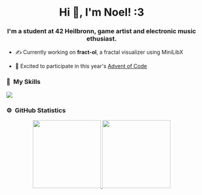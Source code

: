 <h1 align="center">Hi 👋, I'm Noel! :3</h1>
<h3 align="center">I'm a student at 42 Heilbronn, game artist and electronic music ethusiast.</h3>

- ✍ Currently working on **fract-ol**, a fractal visualizer using MiniLibX

- 🎄 Excited to participate in this year's [Advent of Code](https://adventofcode.com/)

### 🔧 &nbsp;My Skills

<p align="left">
  <a href="https://skillicons.dev">
    <img src="https://skillicons.dev/icons?i=bash,git,vscode,c,cpp,cs" />
  </a>
</p>


### ⚙️ &nbsp;GitHub Statistics

<p align="center">
<a href="https://github.com/N03l-MG">
  <img height="180em" src="https://github-readme-stats-eight-theta.vercel.app/api?username=N03l-MG&show_icons=true&theme=radical&include_all_commits=true&count_private=true"/>
  <img height="180em" src="https://github-readme-stats-eight-theta.vercel.app/api/top-langs/?username=N03l-MG&layout=compact&langs_count=4&theme=radical"/>
</a>
</p>
